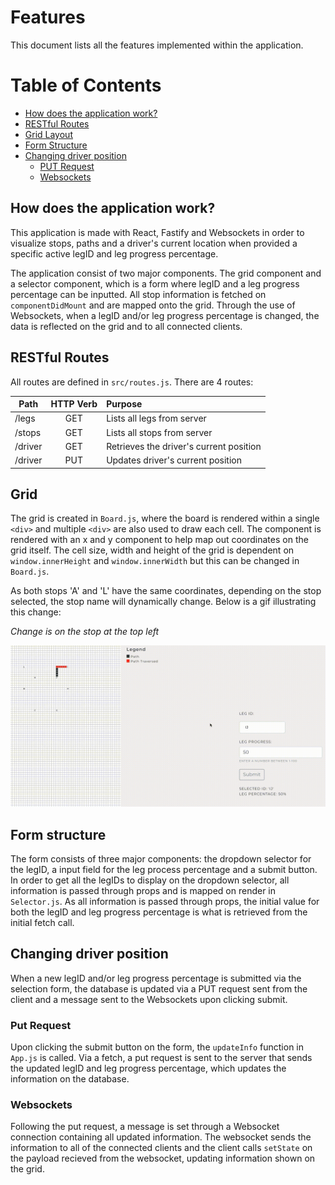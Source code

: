 Features 
=====================
This document lists all the features implemented within the application. 
# Table of Contents
* [How does the application work?](#how-does-the-application-work)
* [RESTful Routes](#restful-routes)
* [Grid Layout](#grid)
* [Form Structure](#form-structure)
* [Changing driver position](#changing-driver-position)
  * [PUT Request](#put-request)
  * [Websockets](#websockets)

## How does the application work?
This application is made with React, Fastify and Websockets in order to visualize stops, paths and a driver's current 
location when provided a specific active legID and leg progress percentage. 

The application consist of two major components. The grid component and a selector component, which is a form where legID and a 
leg progress percentage can be inputted. All stop information is fetched on `componentDidMount` and are mapped onto the grid. 
Through the use of Websockets, when a legID and/or leg progress percentage is changed, the data is reflected
on the grid and to all connected clients. 

## RESTful Routes
All routes are defined in `src/routes.js`. There are 4 routes: 

| Path        | HTTP Verb           | Purpose  |
| ------------- |:-------------:| :-----|
| /legs      | GET | Lists all legs from server |
| /stops      | GET      |   Lists all stops from server |
| /driver | GET      | Retrieves the driver's current position |
| /driver | PUT      | Updates driver's current position |

## Grid  
The grid is created in `Board.js`, where the board is rendered within a single `<div>` and multiple `<div>` are also used to draw each cell. The component is rendered with an x and y component to help map out coordinates on the grid itself. The cell size, width and height of the grid is dependent on `window.innerHeight` and `window.innerWidth` but this can be changed in `Board.js`. 

As both stops 'A' and 'L' have the same coordinates, depending on the stop selected, the stop name will dynamically change. 
Below is a gif illustrating this change: 

*Change is on the stop at the top left*


!["Stop change"](https://github.com/leeivana/rose-rocket/blob/master/docs/stop-change.gif?raw=true)

## Form structure
The form consists of three major components: the dropdown selector for the legID, a input field for the leg process percentage and a 
submit button. In order to get all the legIDs to display on the dropdown selector, all information is passed through props and is mapped
on render in `Selector.js`. As all information is passed through props, the initial value for both the legID and leg progress percentage
is what is retrieved from the initial fetch call. 

## Changing driver position 
When a new legID and/or leg progress percentage is submitted via the selection form, the database is updated via a PUT request sent from the client and a message sent to the Websockets upon clicking submit. 

### Put Request 
Upon clicking the submit button on the form, the `updateInfo` function in `App.js` is called. Via a fetch, a put request is sent to the 
server that sends the updated legID and leg progress percentage, which updates the information on the database. 

### Websockets 
Following the put request, a message is set through a Websocket connection containing all updated information. The websocket sends the 
information to all of the connected clients and the client calls `setState` on the payload recieved from the websocket, updating information shown on the grid. 


